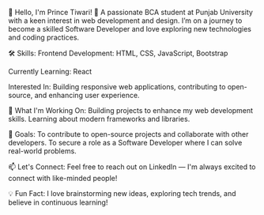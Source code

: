 👋 Hello, I'm Prince Tiwari!
🌟 A passionate BCA student at Punjab University with a keen interest in web development and design.
I’m on a journey to become a skilled Software Developer and love exploring new technologies and coding practices.

🛠 Skills:
Frontend Development: HTML, CSS, JavaScript, Bootstrap

Currently Learning: React

Interested In: Building responsive web applications, contributing to open-source, and enhancing user experience.

🚀 What I'm Working On: Building projects to enhance my web development skills.
Learning about modern frameworks and libraries.

🎯 Goals:
To contribute to open-source projects and collaborate with other developers.
To secure a role as a Software Developer where I can solve real-world problems.

📫 Let's Connect:
Feel free to reach out on LinkedIn — I'm always excited to connect with like-minded people!

💡 Fun Fact:
I love brainstorming new ideas, exploring tech trends, and believe in continuous learning!
